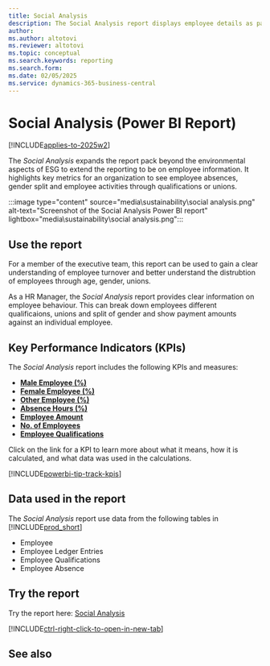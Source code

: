 ```yaml
---
title: Social Analysis
description: The Social Analysis report displays employee details as part of Social reporting for ESG. 
author: 
ms.author: altotovi
ms.reviewer: altotovi
ms.topic: conceptual
ms.search.keywords: reporting
ms.search.form: 
ms.date: 02/05/2025
ms.service: dynamics-365-business-central
---
```


# Social Analysis (Power BI Report)

[!INCLUDE[applies-to-2025w2](includes/applies-to-2025w2.md)]

The *Social Analysis* expands the report pack beyond the environmental aspects of ESG to extend the reporting to be on employee information. It highlights key metrics for an organization to see employee absences, gender split and employee activities through qualifications or unions.

:::image type="content" source="media\sustainability\social analysis.png" alt-text="Screenshot of the Social Analysis Power BI report" lightbox="media\sustainability\social analysis.png":::


## Use the report

For a member of the executive team, this report can be used to gain a clear understanding of employee turnover and better understand the distrubtion of employees through age, gender, unions. 

As a HR Manager, the *Social Analysis* report provides clear information on employee behaviour. This can break down employees different qualificaions, unions and split of gender and show payment amounts against an individual employee.


## Key Performance Indicators (KPIs)

The *Social Analysis* report includes the following KPIs and measures: 

- [**Male Employee (%)**](sustainability-powerbi-kpis.md#male-employees-)
- [**Female Employee (%)**](sustainability-powerbi-kpis.md#female-employees-)
- [**Other Employee (%)**](sustainability-powerbi-kpis.md#other-employees-)
- [**Absence Hours (%)**](sustainability-powerbi-kpis.md#employee-absences-)
- [**Employee Amount**](sustainability-powerbi-kpis.md#employee-amount)
- [**No. of Employees**](sustainability-powerbi-kpis.md#no-of-employees)
- [**Employee Qualifications**](sustainability-powerbi-kpis.md#employee-qualifications)


Click on the link for a KPI to learn more about what it means, how it is calculated, and what data was used in the calculations. 

[!INCLUDE[powerbi-tip-track-kpis](includes/powerbi-tip-track-kpis.md)]


## Data used in the report

The *Social Analysis* report use data from the following tables in [!INCLUDE[prod_short](includes/prod_short.md)]

- Employee
- Employee Ledger Entries
- Employee Qualifications
- Employee Absence

## Try the report

Try the report here: [Social Analysis](https://businesscentral.dynamics.com?page=37091)

[!INCLUDE[ctrl-right-click-to-open-in-new-tab](includes/ctrl-right-click-to-open-in-new-tab.md)]

## See also